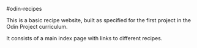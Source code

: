 #odin-recipes

This is a basic recipe website, built as specified for the first project in the Odin Project curriculum.

It consists of a main index page with links to different recipes.
